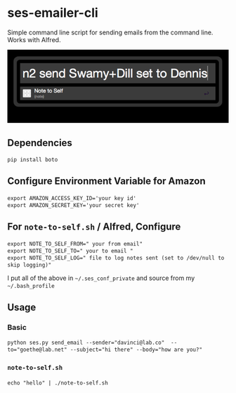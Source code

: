 # ses-emailer-cli

Simple command line script for sending emails from the command line. Works with Alfred.

![screenshot](https://raw.githubusercontent.com/kortina/ses-emailer-cli/master/screnshot.png)

## Dependencies

    pip install boto

## Configure Environment Variable for Amazon
    
    export AMAZON_ACCESS_KEY_ID='your key id'
    export AMAZON_SECRET_KEY='your secret key'

## For `note-to-self.sh` / Alfred, Configure

    export NOTE_TO_SELF_FROM=" your from email"
    export NOTE_TO_SELF_TO=" your to email "
    export NOTE_TO_SELF_LOG=" file to log notes sent (set to /dev/null to skip logging)"

I put all of the above in `~/.ses_conf_private` and source from my `~/.bash_profile`


## Usage

### Basic
    
    python ses.py send_email --sender="davinci@lab.co"  --to="goethe@lab.net" --subject="hi there" --body="how are you?"


### `note-to-self.sh`

    echo "hello" | ./note-to-self.sh

